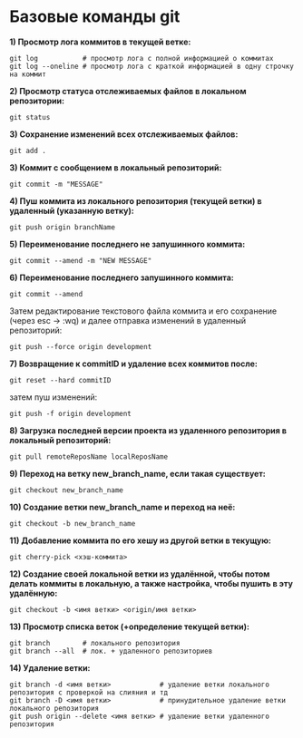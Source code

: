# Базовые команды git

**1) Просмотр лога коммитов в текущей ветке:**
```
git log           # просмотр лога с полной информацией о коммитах
git log --oneline # просмотр лога с краткой информацией в одну строчку на коммит 
```

**2) Просмотр статуса отслеживаемых файлов в локальном репозитории:**
```
git status
```

**3) Сохранение изменений всех отслеживаемых файлов:**
```
git add .
```

**3) Коммит с сообщением в локальный репозиторий:**
```
git commit -m "MESSAGE"
```

**4) Пуш коммита из локального репозитория (текущей ветки) в удаленный (указанную ветку):**
```
git push origin branchName
```

**5) Переименование последнего не запушинного коммита:**
```
git commit --amend -m "NEW MESSAGE"
```

**6) Переименование последнего запушинного коммита:**
```
git commit --amend
```
Затем редактирование текстового файла коммита и его сохранение (через esc -> :wq) и далее отправка изменений в удаленный репозиторий:
```
git push --force origin development
```

**7) Возвращение к commitID и удаление всех коммитов после:**
```
git reset --hard commitID
```
затем пуш изменений:
```
git push -f origin development
```

**8) Загрузка последней версии проекта из удаленного репозитория в локальный репозиторий:**
```
git pull remoteReposName localReposName
```

**9) Переход на ветку new_branch_name, если такая существует:**
```
git checkout new_branch_name
```

**10) Создание ветки new_branch_name и переход на неё:**
```
git checkout -b new_branch_name
```

**11) Добавление коммита по его хешу из другой ветки в текущую:**
```
git cherry-pick <хэш-коммита>
```

**12) Создание своей локальной ветки из удалённой, чтобы потом делать коммиты в локальную, а также настройка, чтобы пушить в эту удалённую:**
```
git checkout -b <имя ветки> <origin/имя ветки>
```

**13) Просмотр списка веток (+определение текущей ветки):**
```
git branch        # локального репозитория
git branch --all  # лок. + удаленного репозиториев
```

**14) Удаление ветки:**
```
git branch -d <имя ветки>            # удаление ветки локального репозитория с проверкой на слияния и тд
git branch -D <имя ветки>            # принудительное удаление ветки локального репозитория
git push origin --delete <имя ветки> # удаление ветки удаленного репозитория
```
